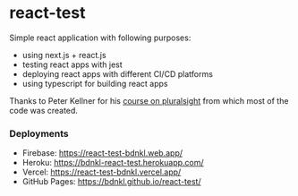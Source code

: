 # react-test
Simple react application with following purposes:
- using next.js + react.js
- testing react apps with jest
- deploying react apps with different CI/CD platforms
- using typescript for building react apps

Thanks to Peter Kellner for his [course on pluralsight](https://app.pluralsight.com/library/courses/react-components-designing/) from which most of the code was created.

### Deployments
- Firebase: https://react-test-bdnkl.web.app/
- Heroku: https://bdnkl-react-test.herokuapp.com/
- Vercel: https://react-test-bdnkl.vercel.app/
- GitHub Pages: https://bdnkl.github.io/react-test/
